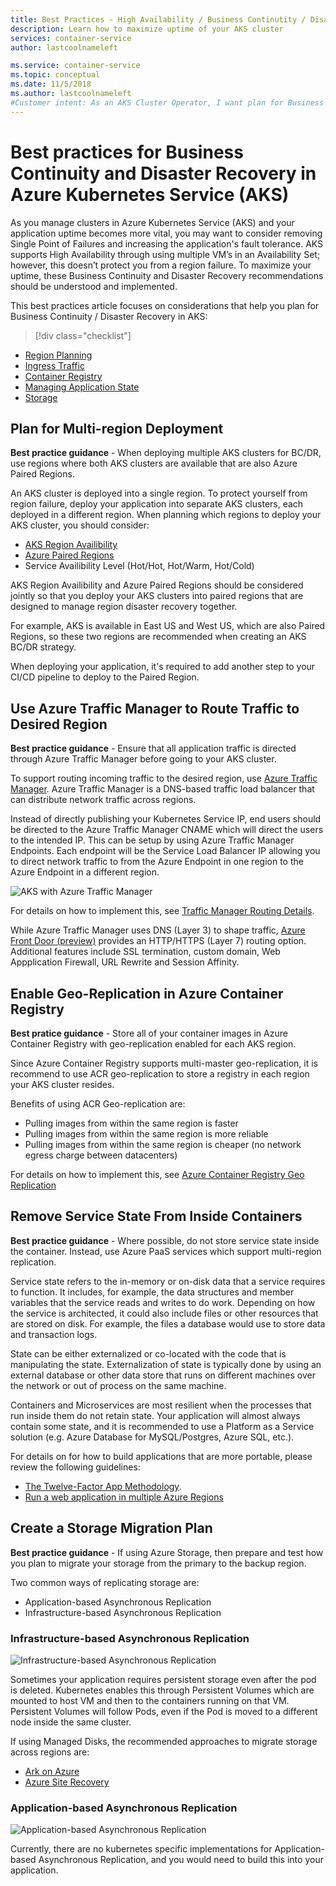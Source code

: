 ```yaml
---
title: Best Practices - High Availability / Business Continutity / Disaster Recovery (AKS)
description: Learn how to maximize uptime of your AKS cluster
services: container-service
author: lastcoolnameleft

ms.service: container-service
ms.topic: conceptual
ms.date: 11/5/2018
ms.author: lastcoolnameleft
#Customer intent: As an AKS Cluster Operator, I want plan for Business Continuity/Disaster Recovery so that my cluster is resilient from region issues.
---
```

# Best practices for Business Continuity and Disaster Recovery in Azure Kubernetes Service (AKS)

As you manage clusters in Azure Kubernetes Service (AKS) and your application uptime becomes more vital, you may want to consider removing Single Point of Failures and increasing the application's fault tolerance.  AKS supports High Availability through using multiple VM’s in an Availability Set; however, this doesn’t protect you from a region failure.  To maximize your uptime, these Business Continuity and Disaster Recovery recommendations should be understood and implemented.

This best practices article focuses on considerations that help you plan for Business Continuity / Disaster Recovery in AKS:

> [!div class="checklist"]
* [Region Planning](#region-planning)
* [Ingress Traffic](#ingress-traffic)
* [Container Registry](#container-registry)
* [Managing Application State](#managing-application-state)
* [Storage](#storage)

## Plan for Multi-region Deployment

**Best practice guidance** - When deploying multiple AKS clusters for BC/DR, use regions where both AKS clusters are available that are also Azure Paired Regions.

An AKS cluster is deployed into a single region. To protect yourself from region failure, deploy your application into separate AKS clusters, each deployed in a different region.  When planning which regions to deploy your AKS cluster, you should consider:

* [AKS Region Availibility](https://docs.microsoft.com/en-us/azure/aks/container-service-quotas#region-availability)
* [Azure Paired Regions](https://docs.microsoft.com/en-us/azure/best-practices-availability-paired-regions)
* Service Availibility Level (Hot/Hot, Hot/Warm, Hot/Cold)

AKS Region Availibility and Azure Paired Regions should be considered jointly so that you deploy your AKS clusters into paired regions that are designed to manage region disaster recovery together.

For example, AKS is available in East US and West US, which are also Paired Regions, so these two regions are recommended when creating an AKS BC/DR strategy.

When deploying your application, it's required to add another step to your CI/CD pipeline to deploy to the Paired Region.

## Use Azure Traffic Manager to Route Traffic to Desired Region

**Best practice guidance** - Ensure that all application traffic is directed through Azure Traffic Manager before going to your AKS cluster.

To support routing incoming traffic to the desired region, use [Azure Traffic Manager](https://docs.microsoft.com/en-us/azure/traffic-manager/).  Azure Traffic Manager is a DNS-based traffic load balancer that can distribute network traffic across regions.

Instead of directly publishing your Kubernetes Service IP, end users should be directed to the Azure Traffic Manager CNAME which will direct the users to the intended IP.  This can be setup by using Azure Traffic Manager Endpoints.  Each endpoint will be the Service Load Balancer IP allowing you to direct network traffic to from the Azure Endpoint in one region to the Azure Endpoint in a different region.

![AKS with Azure Traffic Manager](media/best-practices-bc-dr/aks-azure-traffic-manager.jpg)

For details on how to implement this, see [Traffic Manager Routing Details](https://docs.microsoft.com/en-us/azure/traffic-manager/traffic-manager-routing-methods#geographic).

While Azure Traffic Manager uses DNS (Layer 3) to shape traffic, [Azure Front Door (preview)](https://docs.microsoft.com/en-us/azure/frontdoor/front-door-overview) provides an HTTP/HTTPS (Layer 7) routing option.  Additional features include SSL termination, custom domain, Web Appplication Firewall, URL Rewrite and Session Affinity.

## Enable Geo-Replication in Azure Container Registry

**Best pratice guidance** - Store all of your container images in Azure Container Registry with geo-replication enabled for each AKS region.

Since Azure Container Registry supports multi-master geo-replication, it is recommend to use ACR geo-replication to store a registry in each region your AKS cluster resides.

Benefits of using ACR Geo-replication are:

* Pulling images from within the same region is faster
* Pulling images from within the same region is more reliable
* Pulling images from within the same region is cheaper (no network egress charge between datacenters)

For details on how to implement this, see [Azure Container Registry Geo Replication](https://docs.microsoft.com/en-us/azure/container-registry/container-registry-geo-replication)

## Remove Service State From Inside Containers

**Best practice guidance** - Where possible, do not store service state inside the container.  Instead, use Azure PaaS services which support multi-region replication.

Service state refers to the in-memory or on-disk data that a service requires to function. It includes, for example, the data structures and member variables that the service reads and writes to do work. Depending on how the service is architected, it could also include files or other resources that are stored on disk. For example, the files a database would use to store data and transaction logs.

State can be either externalized or co-located with the code that is manipulating the state. Externalization of state is typically done by using an external database or other data store that runs on different machines over the network or out of process on the same machine.

Containers and Microservices are most resilient when the processes that run inside them do not retain state.  Your application will almost always contain some state, and it is recommended to use a Platform as a Service solution (e.g. Azure Database for MySQL/Postgres, Azure SQL, etc.).  

For details on for how to build applications that are more portable, please review the following guidelines:

* [The Twelve-Factor App Methodology](https://12factor.net/).
* [Run a web application in multiple Azure Regions](https://docs.microsoft.com/en-us/azure/architecture/reference-architectures/app-service-web-app/multi-region)

## Create a Storage Migration Plan

**Best practice guidance** - If using Azure Storage, then prepare and test how you plan to migrate your storage from the primary to the backup region.

Two common ways of replicating storage are:

* Application-based Asynchronous Replication
* Infrastructure-based Asynchronous Replication

### Infrastructure-based Asynchronous Replication

![Infrastructure-based Asynchronous Replication](media/best-practices-bc-dr/aks-app-based-async-repl.jpg)

Sometimes your application requires persistent storage even after the pod is deleted.  Kubernetes enables this through Persistent Volumes which are mounted to host VM and then to the containers running on that VM.  Persistent Volumes will follow Pods, even if the Pod is moved to a different node inside the same cluster.

If using Managed Disks, the recommended approaches to migrate storage across regions are:

* [Ark on Azure](https://github.com/heptio/ark/blob/master/docs/azure-config.md)
* [Azure Site Recovery](https://azure.microsoft.com/en-us/blog/asr-managed-disks-between-azure-regions/)

### Application-based Asynchronous Replication

![Application-based Asynchronous Replication](media/best-practices-bc-dr/aks-infra-based-async-repl.jpg)

Currently, there are no kubernetes specific implementations for Application-based Asynchronous Replication, and you would need to build this into your application.
